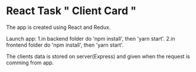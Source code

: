 # React Task " Client Card "

The app is created using React and Redux.

Launch app:
            1.in backend folder do 'npm install', then 'yarn start'.
            2.in frontend folder do 'npm install', then 'yarn start'.

The clients data is stored on server(Express) and given when the request is comming from app.
